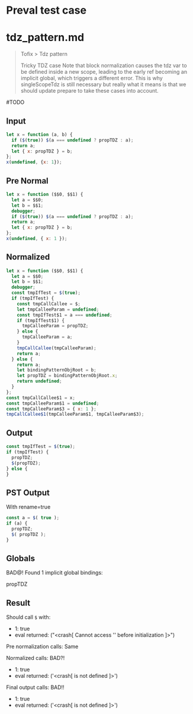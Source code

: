 # Preval test case

# tdz_pattern.md

> Tofix > Tdz pattern
>
> Tricky TDZ case
> Note that block normalization causes the tdz var to be defined inside a
> new scope, leading to the early ref becoming an implicit global, which 
> triggers a different error.
> This is why singleScopeTdz is still necessary but really what it means
> is that we should update prepare to take these cases into account.

#TODO

## Input

`````js filename=intro
let x = function (a, b) {
  if ($(true)) $(a === undefined ? propTDZ : a);
  return a;
  let { x: propTDZ } = b;
};
x(undefined, {x: 1});
`````

## Pre Normal

`````js filename=intro
let x = function ($$0, $$1) {
  let a = $$0;
  let b = $$1;
  debugger;
  if ($(true)) $(a === undefined ? propTDZ : a);
  return a;
  let { x: propTDZ } = b;
};
x(undefined, { x: 1 });
`````

## Normalized

`````js filename=intro
let x = function ($$0, $$1) {
  let a = $$0;
  let b = $$1;
  debugger;
  const tmpIfTest = $(true);
  if (tmpIfTest) {
    const tmpCallCallee = $;
    let tmpCalleeParam = undefined;
    const tmpIfTest$1 = a === undefined;
    if (tmpIfTest$1) {
      tmpCalleeParam = propTDZ;
    } else {
      tmpCalleeParam = a;
    }
    tmpCallCallee(tmpCalleeParam);
    return a;
  } else {
    return a;
    let bindingPatternObjRoot = b;
    let propTDZ = bindingPatternObjRoot.x;
    return undefined;
  }
};
const tmpCallCallee$1 = x;
const tmpCalleeParam$1 = undefined;
const tmpCalleeParam$3 = { x: 1 };
tmpCallCallee$1(tmpCalleeParam$1, tmpCalleeParam$3);
`````

## Output

`````js filename=intro
const tmpIfTest = $(true);
if (tmpIfTest) {
  propTDZ;
  $(propTDZ);
} else {
}
`````

## PST Output

With rename=true

`````js filename=intro
const a = $( true );
if (a) {
  propTDZ;
  $( propTDZ );
}
`````

## Globals

BAD@! Found 1 implicit global bindings:

propTDZ

## Result

Should call `$` with:
 - 1: true
 - eval returned: ("<crash[ Cannot access '<ref>' before initialization ]>")

Pre normalization calls: Same

Normalized calls: BAD?!
 - 1: true
 - eval returned: ('<crash[ <ref> is not defined ]>')

Final output calls: BAD!!
 - 1: true
 - eval returned: ('<crash[ <ref> is not defined ]>')
